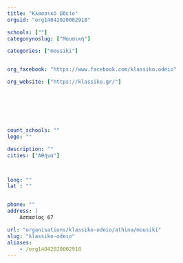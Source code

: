 ```yaml
---
title: "Κλασσικό Ωδείο"
orguid: "org14042020002918"

schools: [""]
categorynoslug: ["Μουσική"]

categories: ["mousiki"]


org_facebook: "https://www.facebook.com/klassiko.odeio"

org_website: ["https://klassiko.gr/"]







count_schools: ""
logo: ""

description: ""
cities: ["Αθήνα"]



long: ""
lat : ""


phone: ""
address: |
    Ασπασίας 67

url: "organisations/klassiko-odeio/athina/mousiki"
slug: "klassiko-odeio"
aliases:
    - /org14042020002918
---
```




